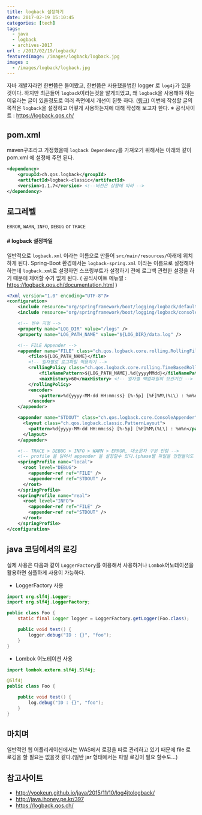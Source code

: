```yaml
---
title: logback 설정하기
date: 2017-02-19 15:10:45
categories: [tech]
tags:
  - java
  - logback
  - archives-2017
url : /2017/02/19/logback/
featuredImage: /images/logback/logback.jpg
images :
  - /images/logback/logback.jpg
---
```

자바 개발자라면 한번쯤은 들어봤고, 한번쯤은 사용했을법한 logger 로 `log4j`가 있을것이다. 하지만 최근들어 `logback`이라는것을 알게되었고, 왜 `logback`을 사용해야 하는 이유라는 글이 있을정도로 여러 측면에서 개선이 된듯 하다. <!-- more -->([링크](https://beyondj2ee.wordpress.com/2012/11/09/logback-%EC%82%AC%EC%9A%A9%ED%95%B4%EC%95%BC-%ED%95%98%EB%8A%94-%EC%9D%B4%EC%9C%A0-reasons-to-prefer-logback-over-log4j))
이번에 작성할 글의 목적은 `logback`을 설정하고 어떻게 사용하는지에 대해 작성해 보고자 한다.
※ 공식사이트 : https://logback.qos.ch/

## pom.xml
maven구조라고 가정했을때 `logback Dependency`를 가져오기 위해서는 아래와 같이 pom.xml 에 설정해 주면 된다.
```xml
<dependency>
    <groupId>ch.qos.logback</groupId>
    <artifactId>logback-classic</artifactId>
    <version>1.1.7</version> <!--버전은 상황에 따라 -->
</dependency>
```

## 로그레벨
`ERROR`, `WARN`, `INFO`, `DEBUG` or `TRACE`

#### # logback 설정파일
일반적으로 `logback.xml` 이라는 이름으로 만들어 `src/main/resources/`아래에 위치하게 된다. Spring-Boot 환경에서는 `logback-spring.xml` 이라는 이름으로 설정해야 하는데 `logback.xml`로 설정하면 스프링부트가 설정하기 전에 로그백 관련한 설정을 하기 때문에 제어할 수가 없게 된다.
( 공식사이트 메뉴얼 : https://logback.qos.ch/documentation.html )
```xml
<?xml version="1.0" encoding="UTF-8"?>
<configuration>
    <include resource="org/springframework/boot/logging/logback/defaults.xml" />
    <include resource="org/springframework/boot/logging/logback/console-appender.xml" />    

    <!-- 변수 지정 -->
    <property name="LOG_DIR" value="/logs" />
    <property name="LOG_PATH_NAME" value="${LOG_DIR}/data.log" />

    <!-- FILE Appender -->
    <appender name="FILE" class="ch.qos.logback.core.rolling.RollingFileAppender">
        <file>${LOG_PATH_NAME}</file>
        <!-- 일자별로 로그파일 적용하기 -->
        <rollingPolicy class="ch.qos.logback.core.rolling.TimeBasedRollingPolicy">
            <fileNamePattern>${LOG_PATH_NAME}.%d{yyyyMMdd}</fileNamePattern>
            <maxHistory>60</maxHistory> <!-- 일자별 백업파일의 보관기간 -->
        </rollingPolicy>
        <encoder>
            <pattern>%d{yyyy-MM-dd HH:mm:ss} [%-5p] [%F]%M\(%L\) : %m%n</pattern>
        </encoder>
    </appender>

    <appender name="STDOUT" class="ch.qos.logback.core.ConsoleAppender">
      <layout class="ch.qos.logback.classic.PatternLayout">
        <pattern>%d{yyyy-MM-dd HH:mm:ss} [%-5p] [%F]%M\(%L\) : %m%n</pattern>
      </layout>
    </appender>

    <!-- TRACE > DEBUG > INFO > WARN > ERROR, 대소문자 구분 안함 -->
    <!-- profile 을 읽어서 appender 을 설정할수 있다.(phase별 파일을 안만들어도 되는 좋은 기능) -->
    <springProfile name="local">
      <root level="DEBUG">
        <appender-ref ref="FILE" />
        <appender-ref ref="STDOUT" />
      </root>
    </springProfile>
    <springProfile name="real">
      <root level="INFO">
        <appender-ref ref="FILE" />
        <appender-ref ref="STDOUT" />
      </root>
    </springProfile>
</configuration>
```


## java 코딩에서의 로깅
실제 사용은 다음과 같이 `LoggerFactory`를 이용해서 사용하거나 `Lombok`어노테이션을 활용하면 심플하게 사용이 가능하다.
- LoggerFactory 사용

```java
import org.slf4j.Logger;
import org.slf4j.LoggerFactory;

public class Foo {
    static final Logger logger = LoggerFactory.getLogger(Foo.class);

    public void test() {
        logger.debug("ID : {}", "foo");
    }
}
```
- Lombok 어노테이션 사용

```java
import lombok.extern.slf4j.Slf4j;

@Slf4j
public class Foo {

    public void test() {
        log.debug("ID : {}", "foo");
    }
}
```
## 마치며
일반적인 웹 어플리케이션에서는 WAS에서 로깅을 따로 관리하고 있기 때문에 file 로 로깅을 할 필요는 없을것 같다.(일반 jar 형태에서는 파일 로깅이 필요 할수도...)

## 참고사이트
- http://yookeun.github.io/java/2015/11/10/log4jtologback/
- http://java.ihoney.pe.kr/397
- https://logback.qos.ch/
